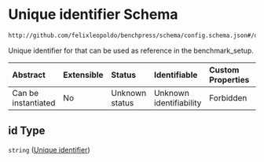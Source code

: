 # Unique identifier Schema

```txt
http://github.com/felixleopoldo/benchpress/schema/config.schema.json#/definitions/rblip/properties/id
```

Unique identifier for that can be used as reference in the benchmark_setup.

| Abstract            | Extensible | Status         | Identifiable            | Custom Properties | Additional Properties | Access Restrictions | Defined In                                                       |
| :------------------ | :--------- | :------------- | :---------------------- | :---------------- | :-------------------- | :------------------ | :--------------------------------------------------------------- |
| Can be instantiated | No         | Unknown status | Unknown identifiability | Forbidden         | Allowed               | none                | [config.schema.json*](config.schema.json "open original schema") |

## id Type

`string` ([Unique identifier](config-definitions-blip-instantiation-properties-unique-identifier.md))
